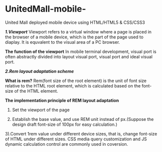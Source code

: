 # UnitedMall-mobile-
United Mall deployed mobile device using HTML/HTML5 &amp; CSS/CSS3

***1.Viewport***
Viewport refers to a virtual window where a page is placed in the browser
of a mobile device, which is the part of the page used to diaplay. It is 
equvalent to the visual area of a PC browser.

****The function of the viewport****
In mobile terminal development, visual port is often abstractly divided into layout visual port, visual port and ideal visual port.

***2.Rem layout adaptation scheme***

****What is rem?****
Rem(font size of the root element) is the unit of font size relative to 
the HTML root element, which is calculated based on the font-size of the 
HTML element.

****The implementation principle of REM layout adaptation****
1) Set the viewport of the page

2) Establish the base value, and use REM unit instead of px.(Suppose the design draft font-size of 100px for easy calculation.)

3).Convert 1rem value under different device sizes, that is, change font-size of HTML under different sizes. CSS media query customization and 
JS dynamic calculation control are commonly used in coversion.
